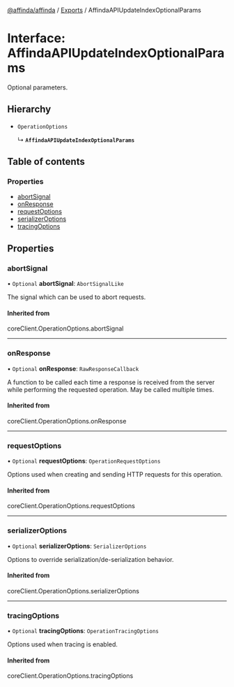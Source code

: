 [@affinda/affinda](../README.md) / [Exports](../modules.md) / AffindaAPIUpdateIndexOptionalParams

# Interface: AffindaAPIUpdateIndexOptionalParams

Optional parameters.

## Hierarchy

- `OperationOptions`

  ↳ **`AffindaAPIUpdateIndexOptionalParams`**

## Table of contents

### Properties

- [abortSignal](AffindaAPIUpdateIndexOptionalParams.md#abortsignal)
- [onResponse](AffindaAPIUpdateIndexOptionalParams.md#onresponse)
- [requestOptions](AffindaAPIUpdateIndexOptionalParams.md#requestoptions)
- [serializerOptions](AffindaAPIUpdateIndexOptionalParams.md#serializeroptions)
- [tracingOptions](AffindaAPIUpdateIndexOptionalParams.md#tracingoptions)

## Properties

### abortSignal

• `Optional` **abortSignal**: `AbortSignalLike`

The signal which can be used to abort requests.

#### Inherited from

coreClient.OperationOptions.abortSignal

___

### onResponse

• `Optional` **onResponse**: `RawResponseCallback`

A function to be called each time a response is received from the server
while performing the requested operation.
May be called multiple times.

#### Inherited from

coreClient.OperationOptions.onResponse

___

### requestOptions

• `Optional` **requestOptions**: `OperationRequestOptions`

Options used when creating and sending HTTP requests for this operation.

#### Inherited from

coreClient.OperationOptions.requestOptions

___

### serializerOptions

• `Optional` **serializerOptions**: `SerializerOptions`

Options to override serialization/de-serialization behavior.

#### Inherited from

coreClient.OperationOptions.serializerOptions

___

### tracingOptions

• `Optional` **tracingOptions**: `OperationTracingOptions`

Options used when tracing is enabled.

#### Inherited from

coreClient.OperationOptions.tracingOptions
